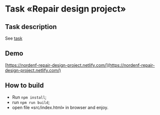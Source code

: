 # Task «Repair design project»

## Task description
See [task](task.md)

## Demo
[https://nordenf-repair-design-project.netlify.com/](https://nordenf-repair-design-project.netlify.com/)

## How to build

* Run ```npm install```;
* run ```npm run build```;
* open file «src/index.html» in browser and enjoy.
